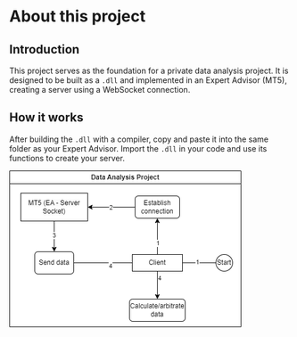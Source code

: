 # About this project
## Introduction
This project serves as the foundation for a private data analysis project. It is designed to be built as a `.dll` and implemented in an Expert Advisor (MT5), creating a server using a WebSocket connection.

## How it works
After building the `.dll` with a compiler, copy and paste it into the same folder as your Expert Advisor. Import the `.dll` in your code and use its functions to create your server.   

![Data Analysis Project](docs/0%20-%20Data%20Analysis%20Project.drawio.png)